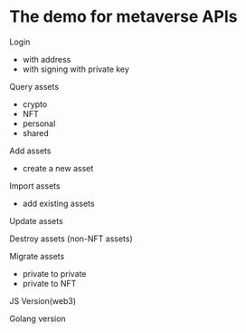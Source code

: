 # The demo for metaverse APIs 

Login
* with address
* with signing with private key 

Query assets
* crypto
* NFT
* personal
* shared

Add assets
* create a new asset

Import assets
* add existing assets

Update assets

Destroy assets (non-NFT assets)

Migrate assets
* private to private
* private to NFT

JS Version(web3)

Golang version
